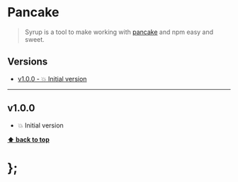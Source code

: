 Pancake
=======

> Syrup is a tool to make working with [pancake](https://github.com/govau/pancake) and npm easy and sweet.


## Versions

* [v1.0.0  - 💥 Initial version](v100)


----------------------------------------------------------------------------------------------------------------------------------------------------------------


## v1.0.0

- 💥 Initial version


**[⬆ back to top](#contents)**


# };
